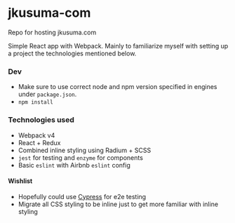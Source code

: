 # jkusuma-com
Repo for hosting jkusuma.com

Simple React app with Webpack. Mainly to familiarize myself with setting up a project the technologies mentioned below.

### Dev
* Make sure to use correct node and npm version specified in engines under `package.json`.
* `npm install`

### Technologies used
* Webpack v4
* React + Redux
* Combined inline styling using Radium + SCSS
* `jest` for testing and `enzyme` for components
* Basic `eslint` with Airbnb `eslint` config

#### Wishlist
* Hopefully could use [Cypress](https://www.cypress.io/) for e2e testing
* Migrate all CSS styling to be inline just to get more familiar with inline styling
